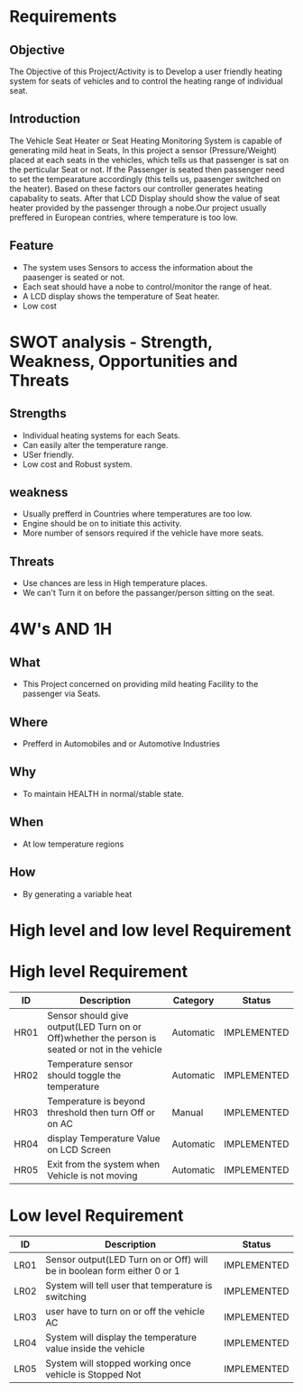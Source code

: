 # Requirements
## Objective
The Objective of this Project/Activity is to Develop a user friendly heating system for seats of vehicles and to control the heating range of individual seat.
## Introduction
The Vehicle Seat Heater or Seat Heating Monitoring System is capable of generating mild heat in Seats, In this project a sensor (Pressure/Weight) placed at 
each seats in the vehicles, which tells us that passenger is sat on the perticular Seat or not. If the Passenger is seated then passenger need to set the
tempearature accordingly (this tells us, paasenger switched on the heater). Based on these factors our controller generates heating capabality to seats.
After that LCD Display should show the value of seat heater provided by the passenger through a nobe.Our project usually preffered in European contries,
where temperature is too low.
## Feature
+ The system uses Sensors to access the information about the paasenger is seated or not.
+ Each seat should have a nobe to control/monitor the range of heat.
+ A LCD display shows the temperature of Seat heater.
+ Low cost
# SWOT analysis - Strength, Weakness, Opportunities and Threats
## Strengths
+ Individual heating systems for each Seats.
+ Can easily alter the temperature range.
+ USer friendly.
+ Low cost and Robust system.
## weakness
+ Usually prefferd in Countries where temperatures are too low.
+ Engine should be on to initiate this activity.
+ More number of sensors required if the vehicle have more seats.
## Threats
+ Use chances are less in High temperature places.
+ We can't Turn it on before the passanger/person sitting on the seat.
# 4W's AND 1H
## What
+ This Project concerned on providing mild heating Facility to the passenger via Seats.
## Where
+ Prefferd in Automobiles and or Automotive Industries
## Why
+ To maintain HEALTH in normal/stable state.
## When
+ At low temperature regions
## How
+ By generating a variable heat
# High level and low level Requirement
# High level Requirement 
|ID	  |Description                                                                                               |	 Category|	  Status   |
|-----|----------------------------------------------------------------------------------------------------------|-----------|-------------|
|HR01	|Sensor should give output(LED Turn on or Off)whether the person is seated or not in the vehicle           |  Automatic|	IMPLEMENTED|
|HR02	|Temperature sensor should toggle the temperature	                                                         |  Automatic|	IMPLEMENTED|
|HR03	|Temperature is beyond threshold then turn Off or on AC                                                    |  Manual	 |  IMPLEMENTED|  
|HR04	|display Temperature Value on LCD Screen                                                                   |  Automatic|	IMPLEMENTED|
|HR05	|Exit from the system when Vehicle is not moving	                                                         |  Automatic|	IMPLEMENTED|

# Low level Requirement
|ID  |Description		                                                            |Status      |
|----|--------------------------------------------------------------------------|------------|
|LR01|	Sensor output(LED Turn on or Off) will be in boolean form either 0 or 1	| IMPLEMENTED|
|LR02|	System will tell user that temperature is switching		                  | IMPLEMENTED|
|LR03|  user have to turn on or off the vehicle AC		                          | IMPLEMENTED|
|LR04|	System will display the temperature value inside the vehicle		        | IMPLEMENTED|
|LR05|	System will stopped working once vehicle is Stopped		Not               | IMPLEMENTED|
